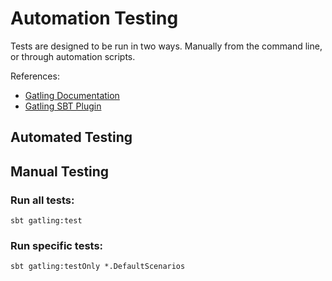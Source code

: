 # Automation Testing

Tests are designed to be run in two ways. Manually from the command line, or through automation scripts.

References:
* [Gatling Documentation](https://gatling.io/docs/current/)
* [Gatling SBT Plugin](https://github.com/gatling/gatling-sbt-plugin-demo)

## Automated Testing


## Manual Testing

### Run all tests:
```
sbt gatling:test 
```

### Run specific tests:
```
sbt gatling:testOnly *.DefaultScenarios 
```
